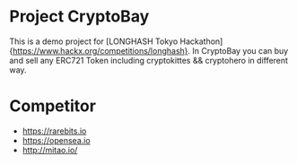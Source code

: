 # Project CryptoBay

This is a demo project for [LONGHASH Tokyo Hackathon]{https://www.hackx.org/competitions/longhash}.
In CryptoBay you can buy and sell any ERC721 Token including cryptokittes && cryptohero in different way.

# Competitor
* https://rarebits.io
* https://opensea.io
* http://mitao.io/


